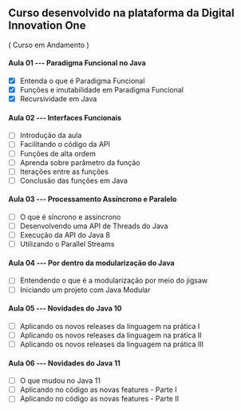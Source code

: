 ## Curso desenvolvido na plataforma da Digital Innovation One

( Curso em Andamento )

#### Aula 01 --- Paradigma Funcional no Java

 - [x] Entenda o que é Paradigma Funcional
 - [x]  Funções e imutabilidade em Paradigma Funcional
 - [x] Recursividade em Java
 
 #### Aula 02 --- Interfaces Funcionais
 
 - [ ] Introdução da aula
 - [ ] Facilitando o código da API
 - [ ] Funções de alta ordem
 - [ ] Aprenda sobre parâmetro da função
 - [ ] Iterações entre as funções
 - [ ] Conclusão das funções em Java
 
 #### Aula 03 --- Processamento Assíncrono e Paralelo
 
 - [ ] O que é síncrono e assíncrono
 - [ ] Desenvolvendo uma API de Threads do Java
 - [ ] Execução da API do Java 8
 - [ ] Utilizando o Parallel Streams
 
 #### Aula 04 --- Por dentro da modularização do Java
 
 - [ ] Entendendo o que é a modularização por meio do jigsaw
 - [ ] Iniciando um projeto com Java Modular
 
 #### Aula 05 --- Novidades do Java 10
 
 - [ ] Aplicando os novos releases da linguagem na prática I
 - [ ] Aplicando os novos releases da linguagem na prática II
 - [ ] Aplicando os novos releases da linguagem na prática III
 
 #### Aula 06 --- Novidades do Java 11
 - [ ] O que mudou no Java 11
 - [ ] Aplicando no código as novas features - Parte I
 - [ ] Aplicando no código as novas features - Parte II
